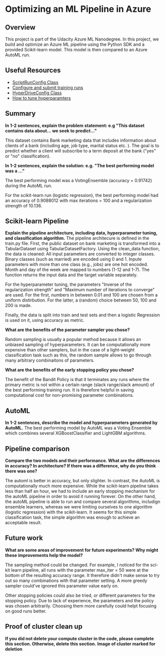 # Optimizing an ML Pipeline in Azure

## Overview
This project is part of the Udacity Azure ML Nanodegree.
In this project, we build and optimize an Azure ML pipeline using the Python SDK and a provided Scikit-learn model.
This model is then compared to an Azure AutoML run.

## Useful Resources
- [ScriptRunConfig Class](https://docs.microsoft.com/en-us/python/api/azureml-core/azureml.core.scriptrunconfig?view=azure-ml-py)
- [Configure and submit training runs](https://docs.microsoft.com/en-us/azure/machine-learning/how-to-set-up-training-targets)
- [HyperDriveConfig Class](https://docs.microsoft.com/en-us/python/api/azureml-train-core/azureml.train.hyperdrive.hyperdriveconfig?view=azure-ml-py)
- [How to tune hyperparamters](https://docs.microsoft.com/en-us/azure/machine-learning/how-to-tune-hyperparameters)


## Summary
**In 1-2 sentences, explain the problem statement: e.g "This dataset contains data about... we seek to predict..."**

This dataset contains Bank marketing data that includes information about clients of a bank (including age, job type, marital status etc. ). The goal is to predict whether a client will subscribe to a term deposit at the bank ("yes" or "no" classification).

**In 1-2 sentences, explain the solution: e.g. "The best performing model was a ..."**

The best performing model was a VotingEnsemble (accuracy = 0.91742) during the AutoML run.

For the scikit-learn run (logistic regression), the best performing model had an accuracy of 0.9088012 with max iterations = 100 and a regularization strength of 10.136.

## Scikit-learn Pipeline
**Explain the pipeline architecture, including data, hyperparameter tuning, and classification algorithm.**
The pipeline architecure is defined in the train.py file. First, the public dataset on bank marketing is transformed into a TabularDataset using TabularDatasetFactory. Using the clean_data function, the data is cleaned: All input parameters are converted to integer classes.  Binary classes (such as married) are encoded using 0 and 1. Inpute parameters with more than one class (e.g., jobs) are one hot encoded. Month and day of the week are mapped to numbers (1-12 and 1-7). The function returns the input data and the target variable separately.

For the hyperparameter tuning, the parameters "Inverse of the regularization strength" and "Maximum number of iterations to converge" are used. For the first, numbers in between 0.01 and 100 are chosen from a uniform distirbution. For the latter, a (random) choice between 50, 100 and 200 is made.

Finally, the data is split into train and test sets and then a logistic Regression is used on it, using accuracy as metric.


**What are the benefits of the parameter sampler you chose?**

Random sampling is usually a popular method because it allows an unbiased sampling of hyperparameters. It can be computationally more expensive than other samplers, but in the case of a light-weight classification task such as this, the random sample allows to go through many arbitrary combinaitons of parameters.

**What are the benefits of the early stopping policy you chose?**

The benefit of the Bandit Policy is that it terminates any runs where the primary metric is not within a certain range (slack range/slack amount) of the best performing training run. It is therefore helpful in saving computational cost for non-promising parameter combinations.

## AutoML
**In 1-2 sentences, describe the model and hyperparameters generated by AutoML.**
The best performing model by AutoML was a Voting Ensemble which combines several XGBoostClassifier and LightGBM algorithms.


## Pipeline comparison
**Compare the two models and their performance. What are the differences in accuracy? In architecture? If there was a difference, why do you think there was one?**

The automl is better in accuracy, but only slighter. In contrast, the AutoML is computationally much more expensive. While the scikit-learn pipeline takes less than half an hour, we had to include an early stopping mechanism for the autoML pipeline in order to avoid it running forever. On the other hand, the autoML pipeline is able to run and compare several algorithms, includign ensemble learners, whereas we were limiting ourselves to one algorithm (logistic regression) with the scikit-learn. It seems for this simple classification task, the simple algorithm was enough to achieve an acceptable result.

## Future work
**What are some areas of improvement for future experiments? Why might these improvements help the model?**

The sampling method could be changed. For example, I noticed for the sci-kit learn pipeline, all runs with the parameter max_iter = 50 were at the bottom of the resulting accuracy range. It therefore didn't make sense to try out so many combinations with that parameter setting. A more greedy sampler could've ignored this parameter value early on.

Other stopping policies could also be tried, or different parameters for the stopping policy. Due to lack of experience, the parameters and the policy was chosen arbitrarily. Choosing them more carefully could helpt focusing on good runs better.





## Proof of cluster clean up
**If you did not delete your compute cluster in the code, please complete this section. Otherwise, delete this section.**
**Image of cluster marked for deletion**

